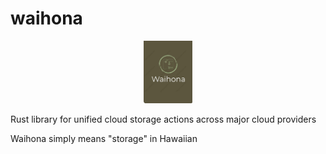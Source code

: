 # waihona
<!-- markdownlint-disable-next-line -->
<p align="center"><img src="assets/waihona.jpeg" alt="mythra" height="100px"></p>
Rust library for unified cloud storage actions across major cloud providers

Waihona simply means "storage" in Hawaiian
